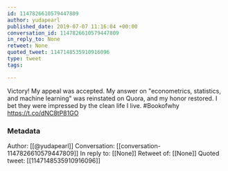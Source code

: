 ```yaml
---
id: 1147826610579447809
author: yudapearl
published_date: 2019-07-07 11:16:04 +00:00
conversation_id: 1147826610579447809
in_reply_to: None
retweet: None
quoted_tweet: 1147148535910916096
type: tweet
tags:

---
```


Victory! My appeal was accepted. My answer on "econometrics, statistics, and machine learning" was reinstated on Quora, and my honor restored.
I bet they were impressed by the clean life I live. #Bookofwhy https://t.co/dNC8tP81GO

### Metadata

Author: [[@yudapearl]]
Conversation: [[conversation-1147826610579447809]]
In reply to: [[None]]
Retweet of: [[None]]
Quoted tweet: [[1147148535910916096]]
